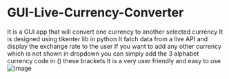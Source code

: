 # GUI-Live-Currency-Converter
It is a GUI app that will convert one currency to another selected currency
It is designed using tikenter lib in python
It fatch data from a live API and display the exchange rate to the user
If you want to add any other currency which is not shown in dropdown you can simply add the 3 alphabet currency code in () these brackets
It is a very user friendly and easy to use
![image](https://user-images.githubusercontent.com/88261220/232519204-4579b2d5-d057-4192-877f-f37f682e2830.png)
